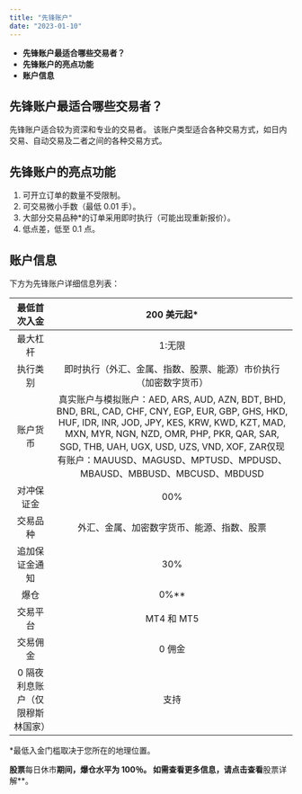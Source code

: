 ```yaml
---
title: "先锋账户"
date: "2023-01-10"
---
```


- **先锋账户最适合哪些交易者？**
- **先锋账户的亮点功能**
- **账户信息**

## 先锋账户最适合哪些交易者？

先锋账户适合较为资深和专业的交易者。 该账户类型适合各种交易方式，如日内交易、自动交易及二者之间的各种交易方式。

## 先锋账户的亮点功能

1. 可开立订单的数量不受限制。
2. 可交易微小手数（最低 0.01 手）。
3. 大部分交易品种*的订单采用即时执行（可能出现重新报价）。
4. 低点差，低至 0.1 点。

## 账户信息

下方为先锋账户详细信息列表：

| 最低首次入金            | 200 美元起*                                                                                                                                                                                                                                                                                          |
|:-----------------:|:-------------------------------------------------------------------------------------------------------------------------------------------------------------------------------------------------------------------------------------------------------------------------------------------------:|
| 最大杠杆              | 1:无限                                                                                                                                                                                                                                                                                              |
| 执行类别              | 即时执行（外汇、金属、指数、股票、能源）市价执行（加密数字货币）                                                                                                                                                                                                                                                                  |
| 账户货币              | 真实账户与模拟账户：AED, ARS, AUD, AZN, BDT, BHD, BND, BRL, CAD, CHF, CNY, EGP, EUR, GBP, GHS, HKD, HUF, IDR, INR, JOD, JPY, KES, KRW, KWD, KZT, MAD, MXN, MYR, NGN, NZD, OMR, PHP, PKR, QAR, SAR, SGD, THB, UAH, UGX, USD, UZS, VND, XOF, ZAR仅现有账户：MAUUSD、MAGUSD、MPTUSD、MPDUSD、MBAUSD、MBBUSD、MBCUSD、MBDUSD |
| 对冲保证金             | 00%                                                                                                                                                                                                                                                                                               |
| 交易品种              | 外汇、金属、加密数字货币、能源、指数、股票                                                                                                                                                                                                                                                                             |
| 追加保证金通知           | 30%                                                                                                                                                                                                                                                                                               |
| 爆仓                | 0%**                                                                                                                                                                                                                                                                                              |
| 交易平台              | MT4 和 MT5                                                                                                                                                                                                                                                                                         |
| 交易佣金              | 0 佣金                                                                                                                                                                                                                                                                                              |
| 0 隔夜利息账户（仅限穆斯林国家） | 支持                                                                                                                                                                                                                                                                                                |


*最低入金门槛取决于您所在的地理位置。

**股票**每日休市**期间，爆仓水平为 100％。 如需查看更多信息，请点击查看**股票详解**。
